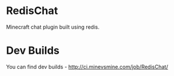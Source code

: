 RedisChat
=========

Minecraft chat plugin built using redis.  

Dev Builds
==========

You can find dev builds - http://ci.minevsmine.com/job/RedisChat/
